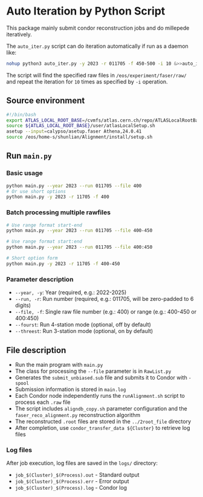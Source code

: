 # Auto Iteration by Python Script
This package mainly submit condor reconstruction jobs and do millepede iteratively.

The `auto_iter.py` script can do iteration automatically if run as a daemon like:
```bash
nohup python3 auto_iter.py -y 2023 -r 011705 -f 450-500 -i 10 &>>auto_iter.log &
```

The script will find the specified raw files in `/eos/experiment/faser/raw/` and repeat the iteration for `10` times as specified by `-i` operation.


## Source environment
```bash
#!/bin/bash
export ATLAS_LOCAL_ROOT_BASE=/cvmfs/atlas.cern.ch/repo/ATLASLocalRootBase 
source ${ATLAS_LOCAL_ROOT_BASE}/user/atlasLocalSetup.sh
asetup --input=calypso/asetup.faser Athena,24.0.41
source /eos/home-s/shunlian/Alignment/install/setup.sh
```

## Run `main.py`

### Basic usage
```bash
python main.py --year 2023 --run 011705 --file 400
# Or use short options
python main.py -y 2023 -r 11705 -f 400
```

### Batch processing multiple rawfiles
```bash
# Use range format start-end
python main.py --year 2023 --run 011705 --file 400-450

# Use range format start:end
python main.py --year 2023 --run 011705 --file 400:450

# Short option form
python main.py -y 2023 -r 11705 -f 400-450
```

### Parameter description
- `--year, -y`: Year (required, e.g.: 2022-2025)
- `--run, -r`: Run number (required, e.g.: 011705, will be zero-padded to 6 digits)
- `--file, -f`: Single raw file number (e.g.: 400) or range (e.g.: 400-450 or 400:450)
- `--fourst`: Run 4-station mode (optional, off by default)
- `--threest`: Run 3-station mode (optional, on by default)

## File description
- Run the main program with `main.py`
- The class for processing the `--file` parameter is in `RawList.py`
- Generates the `submit_unbiased.sub` file and submits it to Condor with `-spool`
- Submission information is stored in `main.log`
- Each Condor node independently runs the `runAlignment.sh` script to process each `.raw` file
- The script includes `aligndb_copy.sh` parameter configuration and the `faser_reco_alignment.py` reconstruction algorithm
- The reconstructed `.root` files are stored in the `../2root_file` directory
- After completion, use `condor_transfer_data ${Cluster}` to retrieve log files

### Log files
After job execution, log files are saved in the `logs/` directory:
- `job_$(Cluster)_$(Process).out` - Standard output
- `job_$(Cluster)_$(Process).err` - Error output
- `job_$(Cluster)_$(Process).log` - Condor log